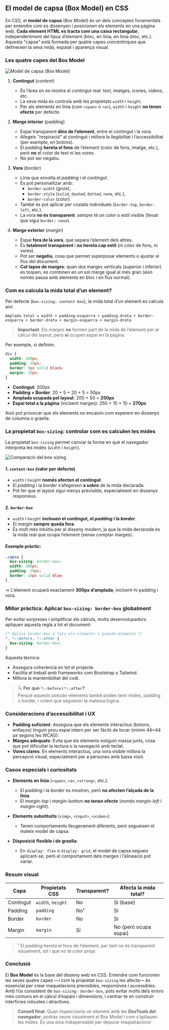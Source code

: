 ## El model de capsa (Box Model) en CSS

En CSS, el **model de capsa** (*Box Model*) és un dels conceptes fonamentals per entendre com es dissenyen i posicionen els elements en una pàgina web. **Cada element HTML es tracta com una caixa rectangular**, independentment del tipus d’element (bloc, en línia, en línia-bloc, etc.). Aquesta "capsa" està formada per quatre capes concèntriques que defineixen la seva mida, espaiat i aparença visual.

### Les quatre capes del Box Model

![Model de capsa (Box Model)](img/box-model.gif)

1. **Contingut** (*content*)  
   - És l’àrea on es mostra el contingut real: text, imatges, icones, vídeos, etc.  
   - La seva mida es controla amb les propietats `width` i `height`.  
   - Per als elements en línia (com `<span>` o `<a>`), `width` i `height` **no tenen efecte** per defecte.

2. **Marge interior** (*padding*)  
   - Espai transparent **dins de l’element**, entre el contingut i la vora.  
   - Afegeix "respiració" al contingut i millora la llegibilitat i l’accessibilitat (per exemple, en botons).  
   - El *padding* **hereta el fons** de l’element (color de fons, imatge, etc.), però **no** el color de text ni les vores.  
   - No pot ser negatiu.

3. **Vora** (*border*)  
   - Línia que envolta el *padding* i el *contingut*.  
   - Es pot personalitzar amb:  
     - `border-width` (gruix),  
     - `border-style` (`solid`, `dashed`, `dotted`, `none`, etc.),  
     - `border-color` (color).  
   - També es pot aplicar per costats individuals (`border-top`, `border-left`, etc.).  
   - La vora **no és transparent**: sempre té un color o estil visible (llevat que sigui `border: none`).

4. **Marge exterior** (*margin*)  
   - Espai **fora de la vora**, que separa l’element dels altres.  
   - És **totalment transparent** i **no hereta cap estil** (ni color de fons, ni vores).  
   - Pot ser **negatiu**, cosa que permet superposar elements o ajustar el flux del document.  
   - **Col·lapse de marges**: quan dos marges verticals (superior i inferior) es toquen, es combinen en un sol marge igual al més gran (això només passa amb elements en bloc i en flux normal).


### Com es calcula la mida total d’un element?

Per defecte (`box-sizing: content-box`), la mida total d’un element es calcula així:

```
Amplada total = width + padding-esquerra + padding-dreta + border-esquerra + border-dreta + margin-esquerra + margin-dreta
```

> **Important**: Els *marges* **no** formen part de la mida de l’element per al càlcul del layout, però **sí** ocupen espai en la pàgina.

Per exemple, si definim:
```css
div {
  width: 200px;
  padding: 20px;
  border: 5px solid black;
  margin: 10px;
}
```

- **Contingut**: 200px  
- **Padding + Border**: 20 + 5 + 20 + 5 = 50px  
- **Amplada ocupada pel layout**: 200 + 50 = **250px**  
- **Espai total a la pàgina** (incloent marges): 250 + 10 + 10 = **270px**

Això pot provocar que els elements no encaixin com esperem en dissenys de columna o graella.

### La propietat `box-sizing`: controlar com es calculen les mides

La propietat `box-sizing` permet canviar la forma en què el navegador interpreta les mides (`width` i `height`).

![Comparació del box-sizing](img/box-sizing-comparison.png)

#### 1. `content-box` (valor per defecte)
- `width` i `height` **només afecten el contingut**.
- El *padding* i la *border* s’afegeixen **a sobre** de la mida declarada.
- Pot fer que el layout sigui menys previsible, especialment en dissenys responsius.

#### 2. `border-box`
- `width` i `height` **inclouen el contingut, el *padding* i la *border***.
- El *margin* **sempre queda fora**.
- És molt més intuïtiu per al disseny modern, ja que la mida declarada és la mida real que ocupa l’element (sense comptar marges).

#### Exemple pràctic:
```css
.capsa {
  box-sizing: border-box;
  width: 300px;
  padding: 20px;
  border: 10px solid blue;
}
```
→ L’element ocuparà exactament **300px d’amplada**, incloent-hi padding i vora.

### Millor pràctica: Aplicar `box-sizing: border-box` globalment

Per evitar sorpreses i simplificar els càlculs, molts desenvolupadors apliquen aquesta regla a tot el document:

```css
/* Aplica border-box a tots els elements i pseudo-elements */
*, *::before, *::after {
  box-sizing: border-box;
}
```

Aquesta tècnica:
- Assegura coherència en tot el projecte.
- Facilita el treball amb frameworks com Bootstrap o Tailwind.
- Millora la mantenibilitat del codi.

> 🔍 **Per què `*::before` i `*::after`?**  
> Perquè aquests pseudo-elements també poden tenir mides, padding o border, i volem que segueixin la mateixa lògica.

### Consideracions d’accessibilitat i UX

- **Padding suficient**: Assegura que els elements interactius (botons, enllaços) tinguin prou espai intern per ser fàcils de tocar (mínim 44×44 px segons les WCAG).
- **Marges adequats**: Evita que els elements estiguin massa junts, cosa que pot dificultar la lectura o la navegació amb teclat.
- **Vores clares**: En elements interactius, una vora visible millora la percepció visual, especialment per a persones amb baixa visió.

### Casos especials i curiositats

- **Elements en línia** (`<span>`, `<a>`, `<strong>`, etc.):  
  - El *padding* i la *border* es mostren, però **no afecten l’alçada de la línia**.  
  - El *margin-top* i *margin-bottom* **no tenen efecte** (només *margin-left* i *margin-right*).

- **Elements substituïts** (`<img>`, `<input>`, `<video>`):  
  - Tenen comportaments lleugerament diferents, però segueixen el mateix model de capsa.

- **Disposició flexible i de graella**:  
  - En `display: flex` o `display: grid`, el model de capsa segueix aplicant-se, però el comportament dels marges i l’alineació pot variar.

### Resum visual

| Capa          | Propietats CSS          | Transparent? | Afecta la mida total? |
|---------------|--------------------------|--------------|------------------------|
| Contingut     | `width`, `height`        | No           | Sí (base)              |
| Padding       | `padding`                | No¹          | Sí                     |
| Border        | `border`                 | No           | Sí                     |
| Margin        | `margin`                 | Sí           | No (però ocupa espai)  |

> ¹ El *padding* hereta el fons de l’element, per tant no és transparent visualment, tot i que no té color propi.


### Conclusió

El **Box Model** és la base del disseny web en CSS. Entendre com funcionen les seves quatre capes —i com la propietat `box-sizing` les afecta— és essencial per crear maquetacions previsibles, responsives i accessibles.  
Amb l’ús consistent de `box-sizing: border-box`, pots evitar molts dels errors més comuns en el càlcul d’espais i dimensions, i centrar-te en construir interfícies robustes i atractives.

> **Consell final**: Quan inspeccionis un element amb les **DevTools del navegador**, podràs veure visualment el Box Model i com s’apliquen les mides. És una eina indispensable per depurar maquetacions!
